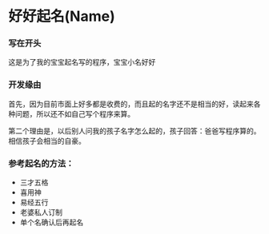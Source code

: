 好好起名(Name)
========

### 写在开头

这是为了我的宝宝起名写的程序，宝宝小名好好

### 开发缘由

首先，因为目前市面上好多都是收费的，而且起的名字还不是相当的好，读起来各种问题，所以还不如自己写个程序来算。

第二个理由是，以后别人问我的孩子名字怎么起的，孩子回答：爸爸写程序算的。相信孩子会相当的自豪。

### 参考起名的方法：

* 三才五格
* 喜用神
* 易经五行
* 老婆私人订制
* 单个名确认后再起名